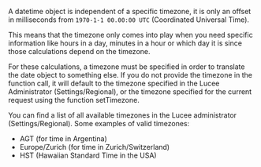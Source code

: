 A datetime object is independent of a specific timezone, it is only an offset in milliseconds from `1970-1-1 00.00:00 UTC` (Coordinated Universal Time).

This means that the timezone only comes into play when you need specific information like hours in a day, minutes in a hour or which day it is since those calculations depend on the timezone.

For these calculations, a timezone must be specified in order to translate the date object to something else. If you do not provide the timezone in the function call, it will default to the timezone specified in the Lucee Administrator (Settings/Regional), or the timezone specified for the current request using the function setTimezone.

You can find a list of all available timezones in the Lucee administrator (Settings/Regional). Some examples of valid timezones:

- AGT (for time in Argentina)
- Europe/Zurich (for time in Zurich/Switzerland)
- HST (Hawaiian Standard Time in the USA)
